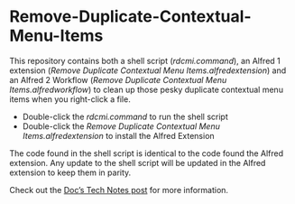 Remove-Duplicate-Contextual-Menu-Items
======================================

This repository contains both a shell script (*rdcmi.command*), an Alfred 1 extension (*Remove Duplicate Contextual Menu Items.alfredextension*) and an Alfred 2 Workflow (*Remove Duplicate Contextual Menu Items.alfredworkflow*) to clean up those pesky duplicate contextual menu items when you right-click a file. 

* Double-click the *rdcmi.command* to run the shell script
* Double-click the *Remove Duplicate Contextual Menu Items.alfredextension* to install the Alfred Extension

The code found in the shell script is identical to the code found the Alfred extension. Any update to the shell script will be updated in the Alfred extension to keep them in parity.

Check out the [Doc’s Tech Notes post](http://www.docstechnotes.com/2012/10/remove-duplicate-contextual-menu-items.html) for more information.
